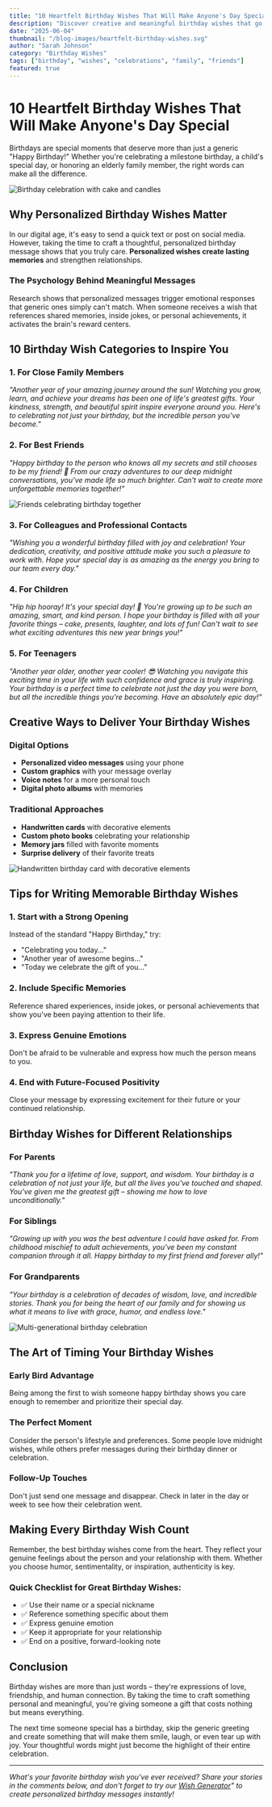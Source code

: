 ```yaml
---
title: "10 Heartfelt Birthday Wishes That Will Make Anyone's Day Special"
description: "Discover creative and meaningful birthday wishes that go beyond the ordinary. From funny to sentimental, these message ideas will help you celebrate every birthday perfectly."
date: "2025-06-04"
thumbnail: "/blog-images/heartfelt-birthday-wishes.svg"
author: "Sarah Johnson"
category: "Birthday Wishes"
tags: ["birthday", "wishes", "celebrations", "family", "friends"]
featured: true
---
```


# 10 Heartfelt Birthday Wishes That Will Make Anyone's Day Special

Birthdays are special moments that deserve more than just a generic "Happy Birthday!" Whether you're celebrating a milestone birthday, a child's special day, or honoring an elderly family member, the right words can make all the difference.

![Birthday celebration with cake and candles](/blog-images/heartfelt-birthday-wishes.svg)

## Why Personalized Birthday Wishes Matter

In our digital age, it's easy to send a quick text or post on social media. However, taking the time to craft a thoughtful, personalized birthday message shows that you truly care. **Personalized wishes create lasting memories** and strengthen relationships.

### The Psychology Behind Meaningful Messages

Research shows that personalized messages trigger emotional responses that generic ones simply can't match. When someone receives a wish that references shared memories, inside jokes, or personal achievements, it activates the brain's reward centers.

## 10 Birthday Wish Categories to Inspire You

### 1. **For Close Family Members**

_"Another year of your amazing journey around the sun! Watching you grow, learn, and achieve your dreams has been one of life's greatest gifts. Your kindness, strength, and beautiful spirit inspire everyone around you. Here's to celebrating not just your birthday, but the incredible person you've become."_

### 2. **For Best Friends**

_"Happy birthday to the person who knows all my secrets and still chooses to be my friend! 🎉 From our crazy adventures to our deep midnight conversations, you've made life so much brighter. Can't wait to create more unforgettable memories together!"_

![Friends celebrating birthday together](/blog-images/friends-birthday.jpg)

### 3. **For Colleagues and Professional Contacts**

_"Wishing you a wonderful birthday filled with joy and celebration! Your dedication, creativity, and positive attitude make you such a pleasure to work with. Hope your special day is as amazing as the energy you bring to our team every day."_

### 4. **For Children**

_"Hip hip hooray! It's your special day! 🎈 You're growing up to be such an amazing, smart, and kind person. I hope your birthday is filled with all your favorite things – cake, presents, laughter, and lots of fun! Can't wait to see what exciting adventures this new year brings you!"_

### 5. **For Teenagers**

_"Another year older, another year cooler! 😎 Watching you navigate this exciting time in your life with such confidence and grace is truly inspiring. Your birthday is a perfect time to celebrate not just the day you were born, but all the incredible things you're becoming. Have an absolutely epic day!"_

## Creative Ways to Deliver Your Birthday Wishes

### Digital Options

- **Personalized video messages** using your phone
- **Custom graphics** with your message overlay
- **Voice notes** for a more personal touch
- **Digital photo albums** with memories

### Traditional Approaches

- **Handwritten cards** with decorative elements
- **Custom photo books** celebrating your relationship
- **Memory jars** filled with favorite moments
- **Surprise delivery** of their favorite treats

![Handwritten birthday card with decorative elements](/blog-images/handwritten-card.jpg)

## Tips for Writing Memorable Birthday Wishes

### 1. **Start with a Strong Opening**

Instead of the standard "Happy Birthday," try:

- "Celebrating you today..."
- "Another year of awesome begins..."
- "Today we celebrate the gift of you..."

### 2. **Include Specific Memories**

Reference shared experiences, inside jokes, or personal achievements that show you've been paying attention to their life.

### 3. **Express Genuine Emotions**

Don't be afraid to be vulnerable and express how much the person means to you.

### 4. **End with Future-Focused Positivity**

Close your message by expressing excitement for their future or your continued relationship.

## Birthday Wishes for Different Relationships

### For Parents

_"Thank you for a lifetime of love, support, and wisdom. Your birthday is a celebration of not just your life, but all the lives you've touched and shaped. You've given me the greatest gift – showing me how to love unconditionally."_

### For Siblings

_"Growing up with you was the best adventure I could have asked for. From childhood mischief to adult achievements, you've been my constant companion through it all. Happy birthday to my first friend and forever ally!"_

### For Grandparents

_"Your birthday is a celebration of decades of wisdom, love, and incredible stories. Thank you for being the heart of our family and for showing us what it means to live with grace, humor, and endless love."_

![Multi-generational birthday celebration](/blog-images/family-birthday.jpg)

## The Art of Timing Your Birthday Wishes

### Early Bird Advantage

Being among the first to wish someone happy birthday shows you care enough to remember and prioritize their special day.

### The Perfect Moment

Consider the person's lifestyle and preferences. Some people love midnight wishes, while others prefer messages during their birthday dinner or celebration.

### Follow-Up Touches

Don't just send one message and disappear. Check in later in the day or week to see how their celebration went.

## Making Every Birthday Wish Count

Remember, the best birthday wishes come from the heart. They reflect your genuine feelings about the person and your relationship with them. Whether you choose humor, sentimentality, or inspiration, authenticity is key.

### Quick Checklist for Great Birthday Wishes:

- ✅ Use their name or a special nickname
- ✅ Reference something specific about them
- ✅ Express genuine emotion
- ✅ Keep it appropriate for your relationship
- ✅ End on a positive, forward-looking note

## Conclusion

Birthday wishes are more than just words – they're expressions of love, friendship, and human connection. By taking the time to craft something personal and meaningful, you're giving someone a gift that costs nothing but means everything.

The next time someone special has a birthday, skip the generic greeting and create something that will make them smile, laugh, or even tear up with joy. Your thoughtful words might just become the highlight of their entire celebration.

---

_What's your favorite birthday wish you've ever received? Share your stories in the comments below, and don't forget to try our [Wish Generator](/)"
to create personalized birthday messages instantly!_
